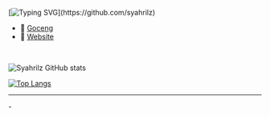 [![Typing SVG](https://readme-typing-svg.herokuapp.com?font=Lemon+milk&color=4efd54&lines=Welcome+to+my+GitHub+Pages;+Enjoy+my+content...)](https://github.com/syahrilz)

  <ul>
  <li>🎁  <a href="https://saweria.co/xyeone">Goceng </a></li>
  <li>🔗  <a href="https://syahrilz.github.io/">Website</a></li>
</ul>
<br>

![Syahrilz GitHub stats](https://github-readme-stats.vercel.app/api?username=syahrilz&theme=midnight-purple&show_icons=true)

[![Top Langs](https://github-readme-stats.vercel.app/api/top-langs/?username=syahrilz&layout=compact)](https://github.com/syahrilz/github-readme-stats)

<hr>
<p>-</p>
